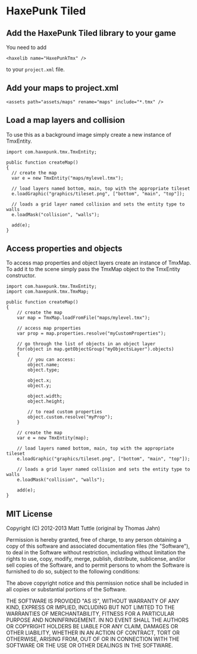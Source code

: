 # HaxePunk Tiled

## Add the HaxePunk Tiled library to your game

You need to add

	<haxelib name="HaxePunkTmx" />

to your `project.xml` file.

## Add your maps to project.xml
	
	<assets path="assets/maps" rename="maps" include="*.tmx" />

## Load a map layers and collision

To use this as a background image simply create a new instance of TmxEntity.

    import com.haxepunk.tmx.TmxEntity;
    
    public function createMap()
    {
      // create the map
      var e = new TmxEntity("maps/mylevel.tmx");

      // load layers named bottom, main, top with the appropriate tileset
      e.loadGraphic("graphics/tileset.png", ["bottom", "main", "top"]);

      // loads a grid layer named collision and sets the entity type to walls
      e.loadMask("collision", "walls");

      add(e);
    }
    
## Access properties and objects

To access map properties and object layers create an instance of TmxMap.
To add it to the scene simply pass the TmxMap object to the TmxEntity constructor.

	import com.haxepunk.tmx.TmxEntity;
	import com.haxepunk.tmx.TmxMap;

	public function createMap()
	{
		// create the map
		var map = TmxMap.loadFromFile("maps/mylevel.tmx");
		
		// access map properties
		var prop = map.properties.resolve("myCustomProperties");
		
		// go through the list of objects in an object layer
		for(object in map.getObjectGroup("myObjectsLayer").objects)
		{
			// you can access:
			object.name; 
			object.type;
			
			object.x;
			object.y;
			
			object.width;
			object.height;
			
			// to read custom properties
			object.custom.resolve("myProp");
		}
		
		// create the map
		var e = new TmxEntity(map);

		// load layers named bottom, main, top with the appropriate tileset
		e.loadGraphic("graphics/tileset.png", ["bottom", "main", "top"]);

		// loads a grid layer named collision and sets the entity type to walls
		e.loadMask("collision", "walls");

		add(e);
	}
	
## MIT License

Copyright (C) 2012-2013 Matt Tuttle (original by Thomas Jahn)

Permission is hereby granted, free of charge, to any person obtaining a copy of this software and associated documentation files (the "Software"), to deal in the Software without restriction, including without limitation the rights to use, copy, modify, merge, publish, distribute, sublicense, and/or sell copies of the Software, and to permit persons to whom the Software is furnished to do so, subject to the following conditions:

The above copyright notice and this permission notice shall be included in all copies or substantial portions of the Software.

THE SOFTWARE IS PROVIDED "AS IS", WITHOUT WARRANTY OF ANY KIND, EXPRESS OR IMPLIED, INCLUDING BUT NOT LIMITED TO THE WARRANTIES OF MERCHANTABILITY, FITNESS FOR A PARTICULAR PURPOSE AND NONINFRINGEMENT. IN NO EVENT SHALL THE AUTHORS OR COPYRIGHT HOLDERS BE LIABLE FOR ANY CLAIM, DAMAGES OR OTHER LIABILITY, WHETHER IN AN ACTION OF CONTRACT, TORT OR OTHERWISE, ARISING FROM, OUT OF OR IN CONNECTION WITH THE SOFTWARE OR THE USE OR OTHER DEALINGS IN THE SOFTWARE.
	
